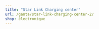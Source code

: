 ```yaml
---
title: "Star Link Charging center"
url: /ganta/star-link-charging-center-2/
shop: électronique
---
```

